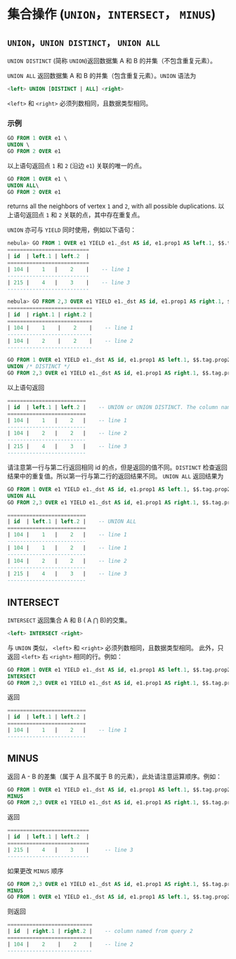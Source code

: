 # 集合操作 (`UNION`，`INTERSECT`， `MINUS`)

## `UNION`，`UNION DISTINCT`， `UNION ALL`

`UNION DISTINCT` (简称 `UNION`)返回数据集 A 和 B 的并集（不包含重复元素）。

`UNION ALL` 返回数据集 A 和 B 的并集（包含重复元素）。`UNION` 语法为

```sql
<left> UNION [DISTINCT | ALL] <right>
```

`<left>` 和 `<right>` 必须列数相同，且数据类型相同。

### 示例

```sql
GO FROM 1 OVER e1 \
UNION \
GO FROM 2 OVER e1
```

以上语句返回点 `1` 和 `2` (沿边 `e1`) 关联的唯一的点。

```sql
GO FROM 1 OVER e1 \
UNION ALL\
GO FROM 2 OVER e1
```

returns all the neighbors of vertex `1` and `2`, with all possible duplications.
以上语句返回点 `1` 和 `2` 关联的点，其中存在重复点。

`UNION` 亦可与 `YIELD` 同时使用，例如以下语句：

```sql
nebula> GO FROM 1 OVER e1 YIELD e1._dst AS id, e1.prop1 AS left.1, $$.tag.prop2 AS left.2 -- query 1
==========================
| id  | left.1 | left.2  |
==========================
| 104 |    1   |    2    |    -- line 1
--------------------------
| 215 |    4   |    3    |    -- line 3
--------------------------

nebula> GO FROM 2,3 OVER e1 YIELD e1._dst AS id, e1.prop1 AS right.1, $$.tag.prop2 AS right.2  -- query 2
===========================
| id  | right.1 | right.2 |
===========================
| 104 |    1    |    2    |    -- line 1
---------------------------
| 104 |    2    |    2    |    -- line 2
---------------------------
```

```sql
GO FROM 1 OVER e1 YIELD e1._dst AS id, e1.prop1 AS left.1, $$.tag.prop2 AS left.2
UNION /* DISTINCT */
GO FROM 2,3 OVER e1 YIELD e1._dst AS id, e1.prop1 AS right.1, $$.tag.prop2 AS right.2
```

以上语句返回

```sql
=========================
| id  | left.1 | left.2 |    -- UNION or UNION DISTINCT. The column names come from query 1
=========================
| 104 |    1   |    2   |    -- line 1
-------------------------
| 104 |    2   |    2   |    -- line 2
-------------------------
| 215 |    4   |    3   |    -- line 3
-------------------------
```

请注意第一行与第二行返回相同 id 的点，但是返回的值不同。`DISTINCT` 检查返回结果中的重复值。所以第一行与第二行的返回结果不同。
`UNION ALL` 返回结果为

```sql
GO FROM 1 OVER e1 YIELD e1._dst AS id, e1.prop1 AS left.1, $$.tag.prop2 AS left.2
UNION ALL
GO FROM 2,3 OVER e1 YIELD e1._dst AS id, e1.prop1 AS right.1, $$.tag.prop2 AS right.2

=========================
| id  | left.1 | left.2 |    -- UNION ALL
=========================
| 104 |    1   |    2   |    -- line 1
-------------------------
| 104 |    1   |    2   |    -- line 1
-------------------------
| 104 |    2   |    2   |    -- line 2
-------------------------
| 215 |    4   |    3   |    -- line 3
-------------------------
```

## INTERSECT

`INTERSECT` 返回集合 A 和 B ( A ⋂ B)的交集。

```sql
<left> INTERSECT <right>
```

与 `UNION` 类似， `<left>` 和 `<right>` 必须列数相同，且数据类型相同。
此外，只返回 `<left>` 右 `<right>` 相同的行。例如：

```sql
GO FROM 1 OVER e1 YIELD e1._dst AS id, e1.prop1 AS left.1, $$.tag.prop2 AS left.2
INTERSECT
GO FROM 2,3 OVER e1 YIELD e1._dst AS id, e1.prop1 AS right.1, $$.tag.prop2 AS right.2
```

返回

```sql
=========================
| id  | left.1 | left.2 |
=========================
| 104 |    1   |    2   |    -- line 1
-------------------------
```

## MINUS

返回 A - B 的差集（属于 A 且不属于 B 的元素），此处请注意运算顺序。例如：

```sql
GO FROM 1 OVER e1 YIELD e1._dst AS id, e1.prop1 AS left.1, $$.tag.prop2 AS left.2
MINUS
GO FROM 2,3 OVER e1 YIELD e1._dst AS id, e1.prop1 AS right.1, $$.tag.prop2 AS right.2
```

返回

```sql
==========================
| id  | left.1 | left.2  |
==========================
| 215 |    4   |    3    |     -- line 3
--------------------------
```

如果更改 `MINUS` 顺序

```sql
GO FROM 2,3 OVER e1 YIELD e1._dst AS id, e1.prop1 AS right.1, $$.tag.prop2 AS right.2
MINUS
GO FROM 1 OVER e1 YIELD e1._dst AS id, e1.prop1 AS left.1, $$.tag.prop2 AS left.2
```

则返回

```sql
===========================
| id  | right.1 | right.2 |    -- column named from query 2
===========================
| 104 |    2    |    2    |    -- line 2
---------------------------
```
